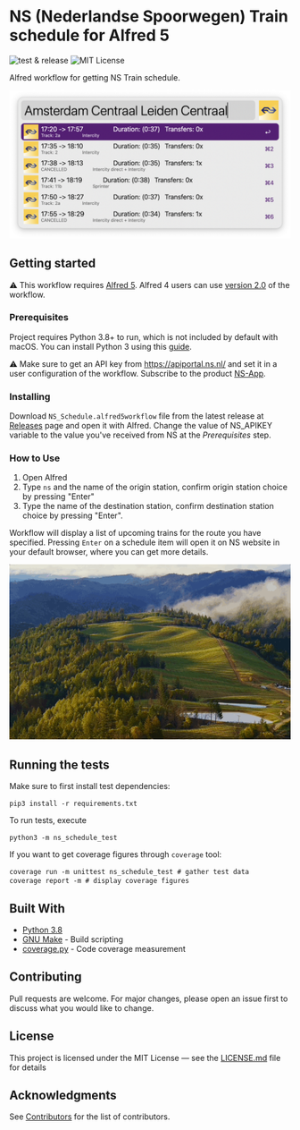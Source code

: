 # NS (Nederlandse Spoorwegen) Train schedule for Alfred 5

![test & release](https://github.com/artemy/alfred-ns-schedule/workflows/test%20&%20release/badge.svg)
![MIT License](https://img.shields.io/github/license/artemy/alfred-ns-schedule)

Alfred workflow for getting NS Train schedule.

![image](.readme/images/screenshot.png)

## Getting started

⚠️ This workflow requires [Alfred 5](https://www.alfredapp.com/alfred-5-whats-new/).
Alfred 4 users can use [version 2.0](https://github.com/artemy/alfred-ns-schedule/releases/tag/v2.0) of the workflow.

### Prerequisites

Project requires Python 3.8+ to run, which is not included by default with macOS. You can install Python 3 using
this [guide](https://docs.python-guide.org/starting/install3/osx/).

⚠️ Make sure to get an API key from https://apiportal.ns.nl/ and set it in a user configuration of the workflow.
Subscribe to the product [NS-App](https://apiportal.ns.nl/product#product=NsApp). 

### Installing

Download `NS_Schedule.alfred5workflow` file from the latest release
at [Releases](https://github.com/artemy/alfred-ns-schedule/releases) page and open it with Alfred.
Change the value of NS_APIKEY variable to the value you've received from NS at the _Prerequisites_ step.

### How to Use

1. Open Alfred
2. Type `ns` and the name of the origin station, confirm origin station choice by pressing "Enter"
3. Type the name of the destination station, confirm destination station choice by pressing "Enter".

Workflow will display a list of
upcoming trains for the route you have specified. Pressing `Enter` on a schedule item will open it on NS website in your default browser, where
you can get more details.

![animation](.readme/images/animation.gif)

## Running the tests

Make sure to first install test dependencies:

```shell
pip3 install -r requirements.txt
```

To run tests, execute

```shell
python3 -m ns_schedule_test
```

If you want to get coverage figures through `coverage` tool:

```shell
coverage run -m unittest ns_schedule_test # gather test data
coverage report -m # display coverage figures
```

## Built With

* [Python 3.8](https://docs.python.org/3.8/)
* [GNU Make](https://www.gnu.org/software/make/manual/make.html) - Build scripting
* [coverage.py](https://coverage.readthedocs.io/) - Code coverage measurement

## Contributing

Pull requests are welcome. For major changes, please open an issue first to discuss what you would like to change.

## License

This project is licensed under the MIT License — see the [LICENSE.md](LICENSE.md) file for details

## Acknowledgments

See [Contributors](https://github.com/artemy/ns_schedule_test/contributors) for the list of contributors.
